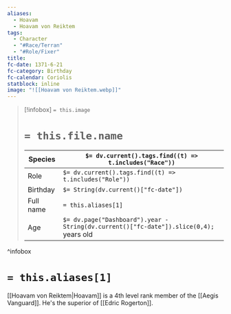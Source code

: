 ```yaml
---
aliases:
  - Hoavam
  - Hoavam von Reiktem
tags:
  - Character
  - "#Race/Terran"
  - "#Role/Fixer"
title: 
fc-date: 1371-6-21
fc-category: Birthday
fc-calendar: Coriolis
statblock: inline
image: "![[Hoavam von Reiktem.webp]]"
---
```

> [!infobox]
> `= this.image`
> # `= this.file.name`
> | Species | `$= dv.current().tags.find((t) => t.includes("Race"))` |
> | ---- | ---- |
> | Role | `$= dv.current().tags.find((t) => t.includes("Role"))` |
> | Birthday | `$= String(dv.current()["fc-date"])` |
> | Full name | `= this.aliases[1]`|
> | Age | `$= dv.page("Dashboard").year - String(dv.current()["fc-date"]).slice(0,4);` years old|
^infobox
# `= this.aliases[1]`
[[Hoavam von Reiktem|Hoavam]] is a 4th level rank member of the [[Aegis Vanguard]]. He's the superior of [[Edric Rogerton]].

